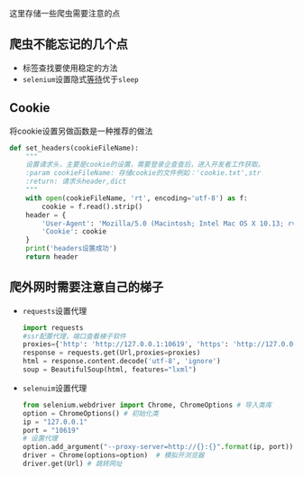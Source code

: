 这里存储一些爬虫需要注意的点

## 爬虫不能忘记的几个点

- 标签查找要使用稳定的方法
- `selenium`设置隐式[等待](Selenium爬虫相关.md#selenium_Wait)优于`sleep`

## Cookie

将cookie设置另做函数是一种推荐的做法

```python
def set_headers(cookieFileName):
    """
    设置请求头，主要是cookie的设置，需要登录企查查后，进入开发者工作获取。
    :param cookieFileName: 存储cookie的文件例如：'cookie.txt',str
    :return: 请求头header,dict
    """
    with open(cookieFileName, 'rt', encoding='utf-8') as f:
        cookie = f.read().strip()
    header = {
        'User-Agent': 'Mozilla/5.0 (Macintosh; Intel Mac OS X 10.13; rv:61.0) Gecko/20100101 Firefox/61.0',
        'Cookie': cookie
    }
    print('headers设置成功')
    return header
```

## 爬外网时需要注意自己的梯子

- `requests`设置代理

  ```python
  import requests
  #ssr配置代理，端口查看梯子软件
  proxies={'http': 'http://127.0.0.1:10619', 'https': 'http://127.0.0.1:10619'}
  response = requests.get(Url,proxies=proxies)
  html = response.content.decode('utf-8', 'ignore')
  soup = BeautifulSoup(html, features="lxml")
  ```

- `selenuim`设置代理

  ```python
  from selenium.webdriver import Chrome, ChromeOptions # 导入类库
  option = ChromeOptions() # 初始化类
  ip = "127.0.0.1"
  port = "10619"
  # 设置代理
  option.add_argument("--proxy-server=http://{}:{}".format(ip, port))
  driver = Chrome(options=option)  # 模拟开浏览器
  driver.get(Url) # 跳转网址
  ```

  
